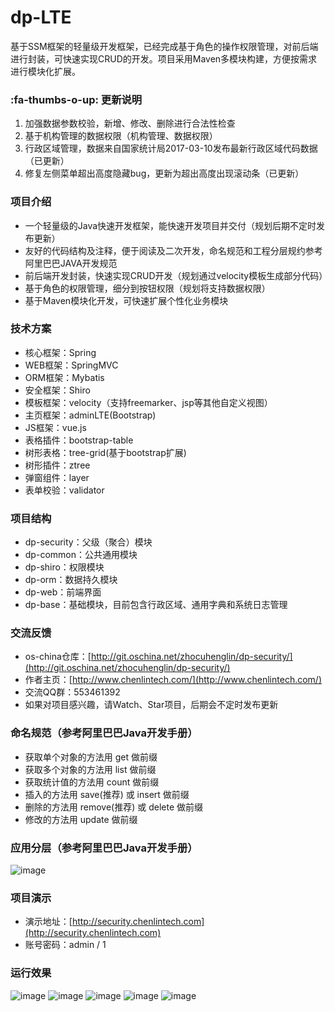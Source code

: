 # dp-LTE
基于SSM框架的轻量级开发框架，已经完成基于角色的操作权限管理，对前后端进行封装，可快速实现CRUD的开发。项目采用Maven多模块构建，方便按需求进行模块化扩展。

###  :fa-thumbs-o-up: 更新说明

1. 加强数据参数校验，新增、修改、删除进行合法性检查
2. 基于机构管理的数据权限（机构管理、数据权限）
3. 行政区域管理，数据来自国家统计局2017-03-10发布最新行政区域代码数据（已更新）
4. 修复左侧菜单超出高度隐藏bug，更新为超出高度出现滚动条（已更新）

### 项目介绍
- 一个轻量级的Java快速开发框架，能快速开发项目并交付（规划后期不定时发布更新）
- 友好的代码结构及注释，便于阅读及二次开发，命名规范和工程分层规约参考阿里巴巴JAVA开发规范
- 前后端开发封装，快速实现CRUD开发（规划通过velocity模板生成部分代码）
- 基于角色的权限管理，细分到按钮权限（规划将支持数据权限）
- 基于Maven模块化开发，可快速扩展个性化业务模块
### 技术方案
- 核心框架：Spring
- WEB框架：SpringMVC
- ORM框架：Mybatis
- 安全框架：Shiro
- 模板框架：velocity（支持freemarker、jsp等其他自定义视图）
- 主页框架：adminLTE(Bootstrap)
- JS框架：vue.js
- 表格插件：bootstrap-table
- 树形表格：tree-grid(基于bootstrap扩展)
- 树形插件：ztree
- 弹窗组件：layer
- 表单校验：validator
### 项目结构
- dp-security：父级（聚合）模块
- dp-common：公共通用模块
- dp-shiro：权限模块
- dp-orm：数据持久模块
- dp-web：前端界面
- dp-base：基础模块，目前包含行政区域、通用字典和系统日志管理
### 交流反馈
- os-china仓库：[http://git.oschina.net/zhocuhenglin/dp-security/](http://git.oschina.net/zhocuhenglin/dp-security/)
- 作者主页：[http://www.chenlintech.com/](http://www.chenlintech.com/)
- 交流QQ群：553461392
- 如果对项目感兴趣，请Watch、Star项目，后期会不定时发布更新
### 命名规范（参考阿里巴巴Java开发手册）
-  获取单个对象的方法用 get 做前缀
-  获取多个对象的方法用 list 做前缀
-  获取统计值的方法用 count 做前缀
-  插入的方法用 save(推荐) 或 insert 做前缀
-  删除的方法用 remove(推荐) 或 delete 做前缀
-  修改的方法用 update 做前缀
### 应用分层（参考阿里巴巴Java开发手册）
![image](http://chenlintech.com:8080/statics/img/0.png)
### 项目演示
- 演示地址：[http://security.chenlintech.com](http://security.chenlintech.com)
- 账号密码：admin / 1
### 运行效果
![image](http://chenlintech.com:8080/statics/img/1.png)
![image](http://chenlintech.com:8080/statics/img/2.png)
![image](http://chenlintech.com:8080/statics/img/3.png)
![image](http://chenlintech.com:8080/statics/img/4.png)
![image](http://chenlintech.com:8080/statics/img/5.png)